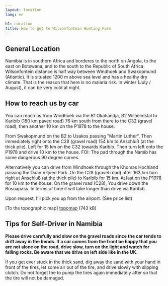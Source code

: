 ```yaml
---
layout: location
lang: en

h1: Location
title: How to get to Wilsonfontein Hunting Farm
---
```


General Location
------------------
Namibia is in southern Africa and borderes to the north on Angola, to the east on Botswana, and to the south to the Republic of South Africa. Wilsonfontein distance is half way between Windhoek and Swakopmund (Atlantic). It is situated 1200 m above sea level and has a healthy dry climate. That is the reason that here is no malaria risk. In winter (July / August), it can be very cold at night.


How to reach us by car
--------------------------------------
You can reach us from Windhoek via the B1 Okahandja, B2 Wilhelmstal to Karibib (180 km paved road) 76 km south from there to the C32 (gravel road), then another 10 km on the P1978 to the house.

From Swakopmund on the B2 to Usakos passing "Martin Luther". Then immediately right onto the C28 (gravel road) 154 km to Anschluß (at the thick pile). Left for 15 km on the C32 towards Karibib. Then turn left onto the P1978 and drive 10 km to the house.
FOI: The pad through the Namib has some dangerous 90 degree curves.

Alternatively you can drive from Windhoek through the Khomas Hochland passing the Daan Viljoen Park. On the C28 (gravel road) after 163 km turn right at Anschluß (at the thick pile) to Karibib for 15 km. At last on the P1978 for 10 km to the house. On the gravel road (C28), You drive down the Bosuapass. In terms of time it will take longer than drive via Karibib.

Upon request, I'll pick you up from the airport. (See price list)


[To the topographic map] [topomap] (743 kB)





Tips for Self-Driver in Namibia
--------------------------------------
**Please drive carefully and slow on the gravel roads since the car tends to drift away in the bends. If a car comes from the front be happy that you are not alone on the road, drive slow, turn on the light and watch for falling rocks. Be aware that we drive on left side like in the UK.**

If you get ever stuck in the thick sand, dig away the sand with your hand in front of the tires, let some air out of the tire, and drive slowly with slipping clutch. Do not forget the to pump the tires again immediately after so that the tire will not be damaged.

[Topomap]: http://wilsonfontein.de/de/topomap.htm "Topographic Map"